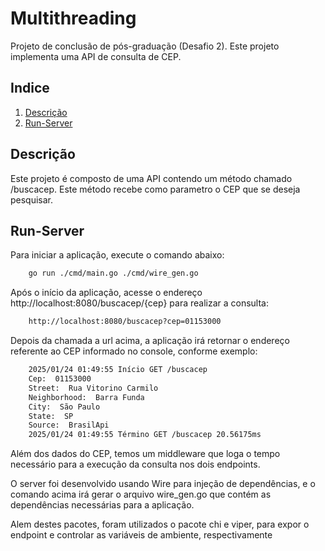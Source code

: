 # Multithreading

Projeto de conclusão de pós-graduação (Desafio 2). Este projeto implementa uma API de consulta de CEP.

## Indice

1. [Descrição](#descrição)
2. [Run-Server](#run-server)

## Descrição
Este projeto é composto de uma API contendo um método chamado /buscacep. Este método recebe como parametro o CEP que se deseja pesquisar. 

## Run-Server
Para iniciar a aplicação, execute o comando abaixo:
```bash
    go run ./cmd/main.go ./cmd/wire_gen.go
```
Após o início da aplicação, acesse o endereço http://localhost:8080/buscacep/{cep} para realizar a consulta:
```bash
    http://localhost:8080/buscacep?cep=01153000
```
Depois da chamada a url acima, a aplicação irá retornar o endereço referente ao CEP informado no console, conforme exemplo:
```bash
    2025/01/24 01:49:55 Início GET /buscacep
    Cep:  01153000
    Street:  Rua Vitorino Carmilo
    Neighborhood:  Barra Funda
    City:  São Paulo
    State:  SP
    Source:  BrasilApi
    2025/01/24 01:49:55 Término GET /buscacep 20.56175ms

```
Além dos dados do CEP, temos um middleware que loga o tempo necessário para a execução da consulta nos dois endpoints.

O server foi desenvolvido usando Wire para injeção de dependências, e o comando acima irá gerar o arquivo wire_gen.go que contém as dependências necessárias para a aplicação.

Alem destes pacotes, foram utilizados o pacote chi e viper, para expor o endpoint e controlar as variáveis de ambiente, respectivamente